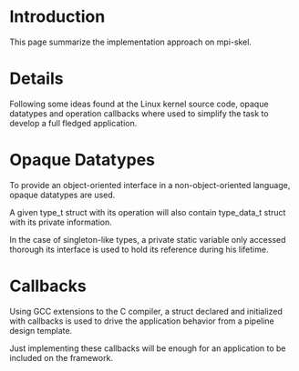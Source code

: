 # Introduction #

This page summarize the implementation approach on mpi-skel.

# Details #

Following some ideas found at the Linux kernel source code, opaque datatypes and operation callbacks where used to simplify the task to develop a full fledged application.

# Opaque Datatypes #

To provide an object-oriented interface in a non-object-oriented language, opaque datatypes are used.

A given type\_t struct with its operation will also contain type\_data\_t struct with its private information.

In the case of singleton-like types, a private static variable only accessed thorough its interface is used to hold its reference during his lifetime.


# Callbacks #

Using GCC extensions to the C compiler, a struct declared and initialized with callbacks
is used to drive the application behavior from a pipeline design template.

Just implementing these callbacks will be enough for an application to be included on the framework.